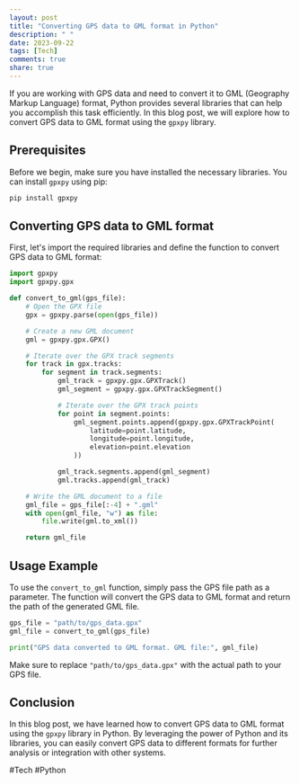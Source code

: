 ```yaml
---
layout: post
title: "Converting GPS data to GML format in Python"
description: " "
date: 2023-09-22
tags: [Tech]
comments: true
share: true
---
```


If you are working with GPS data and need to convert it to GML (Geography Markup Language) format, Python provides several libraries that can help you accomplish this task efficiently. In this blog post, we will explore how to convert GPS data to GML format using the `gpxpy` library.

## Prerequisites

Before we begin, make sure you have installed the necessary libraries. You can install `gpxpy` using pip:

```python
pip install gpxpy
```

## Converting GPS data to GML format

First, let's import the required libraries and define the function to convert GPS data to GML format:

```python
import gpxpy
import gpxpy.gpx

def convert_to_gml(gps_file):
    # Open the GPX file
    gpx = gpxpy.parse(open(gps_file))

    # Create a new GML document
    gml = gpxpy.gpx.GPX()

    # Iterate over the GPX track segments
    for track in gpx.tracks:
        for segment in track.segments:
            gml_track = gpxpy.gpx.GPXTrack()
            gml_segment = gpxpy.gpx.GPXTrackSegment()

            # Iterate over the GPX track points
            for point in segment.points:
                gml_segment.points.append(gpxpy.gpx.GPXTrackPoint(
                    latitude=point.latitude,
                    longitude=point.longitude,
                    elevation=point.elevation
                ))

            gml_track.segments.append(gml_segment)
            gml.tracks.append(gml_track)

    # Write the GML document to a file
    gml_file = gps_file[:-4] + ".gml"
    with open(gml_file, "w") as file:
        file.write(gml.to_xml())

    return gml_file
```

## Usage Example

To use the `convert_to_gml` function, simply pass the GPS file path as a parameter. The function will convert the GPS data to GML format and return the path of the generated GML file.

```python
gps_file = "path/to/gps_data.gpx"
gml_file = convert_to_gml(gps_file)

print("GPS data converted to GML format. GML file:", gml_file)
```

Make sure to replace `"path/to/gps_data.gpx"` with the actual path to your GPS file.

## Conclusion

In this blog post, we have learned how to convert GPS data to GML format using the `gpxpy` library in Python. By leveraging the power of Python and its libraries, you can easily convert GPS data to different formats for further analysis or integration with other systems.

#Tech #Python